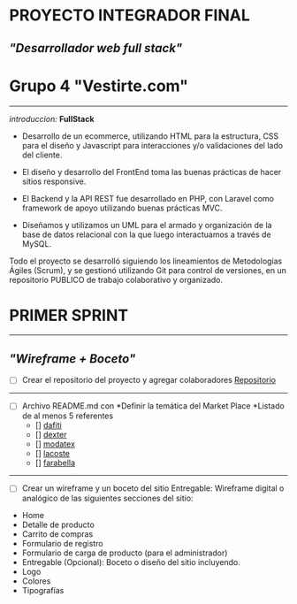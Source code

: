 # PROYECTO INTEGRADOR FINAL
## *"Desarrollador web full stack"*
# Grupo 4 **"Vestirte.com"**
___
_introduccion:_
**FullStack**
* Desarrollo de un ecommerce, utilizando HTML para la estructura, CSS para el diseño y Javascript para interacciones y/o validaciones del lado del cliente.

* El diseño y desarrollo del FrontEnd toma las buenas prácticas de hacer sitios
responsive.
* El Backend y la API REST fue desarrollado en PHP, con Laravel como framework
de apoyo utilizando buenas prácticas MVC.

* Diseñamos y utilizamos un UML para el armado y organización de la base de
datos relacional con la que luego interactuamos a través de MySQL.

Todo el proyecto se desarrolló siguiendo los lineamientos de Metodologías Ágiles
(Scrum), y se gestionó utilizando Git para control de versiones, en un repositorio PUBLICO de trabajo colaborativo y organizado.


# PRIMER SPRINT
___
## *"Wireframe + Boceto"* 

- [ ] Crear el repositorio del proyecto y agregar colaboradores
[Repositorio](https://github.com/0220CBFSNCN01ARRO/grupo_4_vestirte.git)
___ 
- [ ] Archivo README.md con
*Definir la temática del Market Place
*Listado de al menos 5 referentes
    - [] [dafiti](www.dafiti.com.ar)
    - [] [dexter](https://www.dexter.com.ar)
    - [] [modatex](https://www.modatex.com.ar)
    - [] [lacoste](https://www.lacoste.com/ar)
    - [] [farabella](https://www.falabella.com.ar)
___
- [ ] Crear un wireframe y un boceto del sitio
    Entregable: Wireframe digital o analógico de las siguientes secciones del sitio:
* Home
* Detalle de producto
* Carrito de compras
* Formulario de registro
* Formulario de carga de producto (para el administrador)
* Entregable (Opcional): Boceto o diseño del sitio incluyendo.
* Logo
* Colores
* Tipografías
